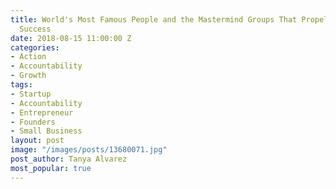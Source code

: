 ```yaml
---
title: World's Most Famous People and the Mastermind Groups That Propelled Them to
  Success
date: 2018-08-15 11:00:00 Z
categories:
- Action
- Accountability
- Growth
tags:
- Startup
- Accountability
- Entrepreneur
- Founders
- Small Business
layout: post
image: "/images/posts/13680071.jpg"
post_author: Tanya Alvarez
most_popular: true
---
```


